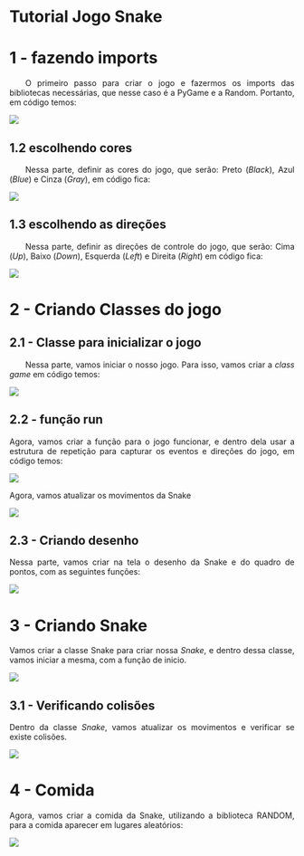 # Tutorial Jogo Snake 


# 1 - fazendo imports    

<p  align="justify">&emsp;&emsp;O primeiro passo para criar o jogo e fazermos os imports das bibliotecas necessárias, que nesse caso é a PyGame e a Random. Portanto, em código temos:</p>

![](./imagens/imports.png)

## 1.2 escolhendo cores

<p  align="justify">&emsp;&emsp;Nessa parte, definir as cores do jogo, que serão: Preto (<i>Black</i>), Azul (<i>Blue</i>) e Cinza (<i>Gray</i>), em código fica:</p>

![](./imagens/cores.png)

## 1.3 escolhendo as direções

<p  align="justify">&emsp;&emsp;Nessa parte, definir as direções de controle do jogo, que serão: Cima (<i>Up</i>), Baixo (<i>Down</i>), Esquerda (<i>Left</i>) e Direita (<i>Right</i>) em código fica:</p>

![](./imagens/direcao.png)

# 2 - Criando Classes do jogo

## 2.1 - Classe para inicializar o jogo

<p  align="justify">&emsp;&emsp;Nessa parte, vamos iniciar o nosso jogo. Para isso, vamos criar a <i>class game</i> em código temos:</p>

![](./imagens/classegame1.png)

## 2.2 - função run
<p align="justify">Agora, vamos criar a função para o jogo funcionar, e dentro dela usar a estrutura de repetição para capturar os eventos e direções do jogo, em código temos:</p>

![](./imagens/eventosEdirecao.png)

<p align="justify">Agora, vamos atualizar os movimentos da Snake</p>

![](./imagens/atualizandoMovimentos.png)

## 2.3 - Criando desenho
<p align="justify">Nessa parte, vamos criar na tela o desenho da Snake e do quadro de pontos, com as seguintes funções:</p>

![](./imagens/desenhoEpontos.png)

# 3 - Criando Snake
<p align="justify">Vamos criar a classe Snake para criar nossa <i>Snake</i>, e dentro dessa classe, vamos iniciar a mesma, com a função de inicio.</p>

![](./imagens/classeSnake1.png)

## 3.1 - Verificando colisões
<p align="justify">Dentro da classe <i>Snake</i>, vamos atualizar os movimentos e verificar se existe colisões.</p>

![](./imagens/classeSnake2.png)

# 4 - Comida
<p align="justify">Agora, vamos criar a comida da Snake, utilizando a biblioteca RANDOM, para a comida aparecer em lugares aleatórios: </p>

![](./imagens/comida2.png)